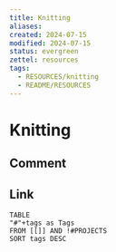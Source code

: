 ```yaml
---
title: Knitting
aliases: 
created: 2024-07-15
modified: 2024-07-15
status: evergreen
zettel: resources
tags:
  - RESOURCES/knitting
  - README/RESOURCES
---
```

# Knitting

## Comment

## Link
```dataview
TABLE 
"#"+tags as Tags
FROM [[]] AND !#PROJECTS
SORT tags DESC
```